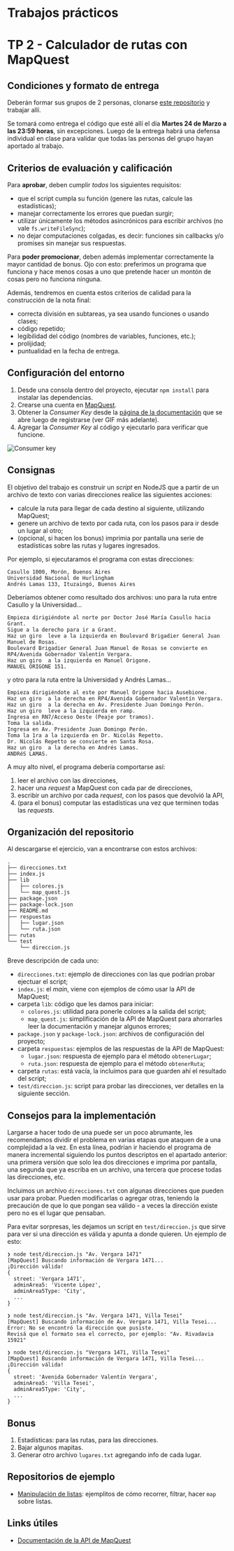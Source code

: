 # Trabajos prácticos

# TP 2 - Calculador de rutas con MapQuest

## Condiciones y formato de entrega

Deberán formar sus grupos de 2 personas, clonarse [este repositorio](https://classroom.github.com/g/kuFO9JDD) y trabajar allí. 

Se tomará como entrega el código que esté allí el día **Martes 24 de Marzo a las 23:59 horas**, sin excepciones. Luego de la entrega habrá una defensa individual en clase para validar que todas las personas del grupo hayan aportado al trabajo.

## Criterios de evaluación y calificación

Para **aprobar**, deben cumplir _todos_ los siguientes requisitos:
* que el script cumpla su función (genere las rutas, calcule las estadísticas);
* manejar correctamente los errores que puedan surgir;
* utilizar únicamente los métodos asincrónicos para escribir archivos (no vale `fs.writeFileSync`);
* no dejar computaciones colgadas, es decir: funciones sin callbacks y/o promises sin manejar sus respuestas.

Para **poder promocionar**, deben además implementar correctamente la mayor cantidad de bonus. Ojo con esto: preferimos un programa que funciona y hace menos cosas a uno que pretende hacer un montón de cosas pero no funciona ninguna.

Además, tendremos en cuenta estos criterios de calidad para la construcción de la nota final:
* correcta división en subtareas, ya sea usando funciones o usando clases;
* código repetido;
* legibilidad del código (nombres de variables, funciones, etc.);
* prolijidad;
* puntualidad en la fecha de entrega.

## Configuración del entorno

1. Desde una consola dentro del proyecto, ejecutar `npm install` para instalar las dependencias.
1. Crearse una cuenta en [MapQuest](https://developer.mapquest.com/plan_purchase/steps/business_edition/business_edition_free/register).
1. Obtener la _Consumer Key_ desde la [página de la documentación](https://developer.mapquest.com/user/me/apps) que se abre luego de registrarse (ver GIF más adelante).
1. Agregar la _Consumer Key_ al código y ejecutarlo para verificar que funcione.

![Consumer key](assets/tp/mapquest/mapquest-api-key.gif)

## Consignas

El objetivo del trabajo es construir un _script_ en NodeJS que a partir de un archivo de texto con varias direcciones realice las siguientes acciones:
* calcule la ruta para llegar de cada destino al siguiente, utilizando MapQuest;
* genere un archivo de texto por cada ruta, con los pasos para ir desde un lugar al otro;
* (opcional, si hacen los bonus) imprimia por pantalla una serie de estadísticas sobre las rutas y lugares ingresados.

Por ejemplo, si ejecutaramos el programa con estas direcciones:

```
Casullo 1000, Morón, Buenos Aires
Universidad Nacional de Hurlingham
Andrés Lamas 133, Ituzaingó, Buenos Aires
```

Deberíamos obtener como resultado dos archivos: uno para la ruta entre Casullo y la Universidad...
```
Empieza dirigiéndote al norte por Doctor José María Casullo hacia Grant.
Sigue a la derecho para ir a Grant.
Haz un giro  leve a la izquierda en Boulevard Brigadier General Juan Manuel de Rosas.
Boulevard Brigadier General Juan Manuel de Rosas se convierte en RP4/Avenida Gobernador Valentín Vergara.
Haz un giro  a la izquierda en Manuel Origone.
MANUEL ORIGONE 151.
```

y otro para la ruta entre la Universidad y Andrés Lamas...
```
Empieza dirigiéndote al este por Manuel Origone hacia Ausebione.
Haz un giro  a la derecha en RP4/Avenida Gobernador Valentín Vergara.
Haz un giro  a la derecha en Av. Presidente Juan Domingo Perón.
Haz un giro  leve a la izquierda en ramp.
Ingresa en RN7/Acceso Oeste (Peaje por tramos).
Toma la salida.
Ingresa en Av. Presidente Juan Domingo Perón.
Toma la 1ra a la izquierda en Dr. Nicolás Repetto.
Dr. Nicolás Repetto se convierte en Santa Rosa.
Haz un giro  a la derecha en Andrés Lamas.
ANDRéS LAMAS.
```

A muy alto nivel, el programa debería comportarse así:
1. leer el archivo con las direcciones,
1. hacer una _request_ a MapQuest con cada par de direcciones,
1. escribir un archivo por cada _request_, con los pasos que devolvió la API,
1. (para el bonus) computar las estadísticas una vez que terminen todas las _requests_.

## Organización del repositorio

Al descargarse el ejercicio, van a encontrarse con estos archivos:

```
.
├── direcciones.txt
├── index.js
├── lib
│   ├── colores.js
│   └── map_quest.js
├── package.json
├── package-lock.json
├── README.md
├── respuestas
│   ├── lugar.json
│   └── ruta.json
├── rutas
└── test
    └── direccion.js
```

Breve descripción de cada uno:

* `direcciones.txt`: ejemplo de direcciones con las que podrían probar ejectuar el script;
* `index.js`: el _main_, viene con ejemplos de cómo usar la API de MapQuest;
* carpeta `lib`: código que les damos para iniciar:
  * `colores.js`: utilidad para ponerle colores a la salida del script;
  * `map_quest.js`: simplificación de la API de MapQuest para ahorrarles leer la documentación y manejar algunos errores;
* `package.json` y `package-lock.json`: archivos de configuración del proyecto;
* carpeta `respuestas`: ejemplos de las respuestas de la API de MapQuest:
  * `lugar.json`: respuesta de ejemplo para el método `obtenerLugar`;
  * `ruta.json`: respuesta de ejemplo para el método `obtenerRuta`;
* carpeta `rutas`: está vacía, la incluimos para que guarden ahí el resultado del script;
* `test/direccion.js`: script para probar las direcciones, ver detalles en la siguiente sección.
  
## Consejos para la implementación

Largarse a hacer todo de una puede ser un poco abrumante, les recomendamos dividir el problema en varias etapas que ataquen de a una complejidad a la vez. En esta línea, podrían ir haciendo el programa de manera incremental siguiendo los puntos descriptos en el apartado anterior: una primera versión que solo lea dos direcciones e imprima por pantalla, una segunda que ya escriba en un archivo, una tercera que procese todas las direcciones, etc.

Incluimos un archivo `direcciones.txt` con algunas direcciones que pueden usar para probar. Pueden modificarlas o agregar otras, teniendo la precaución de que lo que pongan sea válido - a veces la dirección existe pero no es el lugar que pensaban.

Para evitar sorpresas, les dejamos un script en `test/direccion.js` que sirve para ver si una dirección es válida y apunta a donde quieren. Un ejemplo de esto:

```shell
❯ node test/direccion.js "Av. Vergara 1471"
[MapQuest] Buscando información de Vergara 1471...
¡Dirección válida!
{
  street: 'Vergara 1471',
  adminArea5: 'Vicente López',
  adminArea5Type: 'City',
  ...
}

❯ node test/direccion.js "Av. Vergara 1471, Villa Tesei"
[MapQuest] Buscando información de Av. Vergara 1471, Villa Tesei...
Error: No se encontró la dirección que pusiste. 
Revisá que el formato sea el correcto, por ejemplo: "Av. Rivadavia 15921"

❯ node test/direccion.js "Vergara 1471, Villa Tesei"
[MapQuest] Buscando información de Vergara 1471, Villa Tesei...
¡Dirección válida!
{
  street: 'Avenida Gobernador Valentín Vergara',
  adminArea5: 'Villa Tesei',
  adminArea5Type: 'City',
  ...
}

```

## Bonus

1. Estadísticas: para las rutas, para las direcciones.
1. Bajar algunos mapitas.
1. Generar otro archivo `lugares.txt` agregando info de cada lugar.

## Repositorios de ejemplo

* [Manipulación de listas](#TODO): ejemplitos de cómo recorrer, filtrar, hacer `map` sobre listas.

## Links útiles

* [Documentación de la API de MapQuest](https://developer.mapquest.com/documentation/open/directions-api/)
